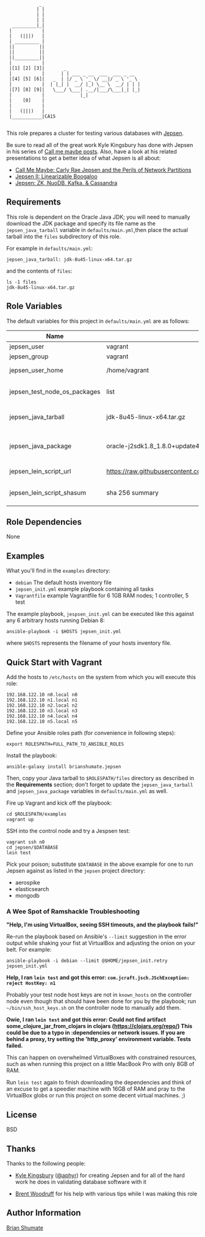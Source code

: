 ```
            _
           | |
           | |
           | |
  _________|_|
 |           |
 |   (|||)   |
 | _________ |
 ||         ||
 ||         ||
 ||_________||
 |           |
 |[1] [2] [3]|       _
 |           |      | | ___ _ __  ___  ___ _ __
 |[4] [5] [6]|   _  | |/ _ \ '_ \/ __|/ _ \ '_ \
 |           |  | |_| |  __/ |_) \__ \  __/ | | |
 |[7] [8] [9]|   \___/ \___| .__/|___/\___|_| |_|
 |           |             |_|
 |    [0]    |
 |           |
 |   (|||)   |
 |___________|CA15


```

This role prepares a cluster for testing various databases with
[Jepsen](https://github.com/aphyr/jepsen).

Be sure to read all of the great work Kyle Kingsbury has done with Jepsen
in his series of [Call me maybe posts](https://aphyr.com/tags/Jepsen). Also,
have a look at his related presentations to get a better idea of what Jepsen
is all about:

* [Call Me Maybe: Carly Rae Jepsen and the Perils of Network Partitions](https://www.youtube.com/watch?v=mxdpqr-loyA)
* [Jepsen II: Linearizable Boogaloo](https://www.youtube.com/watch?v=QdkS6ZjeR7Q)
* [Jepsen: ZK, NuoDB, Kafka, & Cassandra](https://www.youtube.com/watch?v=NsI51Mo6r3o)

## Requirements

This role is dependent on the Oracle Java JDK; you will need to manually
download the JDK package and specify its file name as the
`jepsen_java_tarball` variable in `defaults/main.yml`,then place the actual
tarball into the `files` subdirectory of this role.

For example in `defaults/main.yml`:

```
jepsen_java_tarball: jdk-8u45-linux-x64.tar.gz
```

and the contents of `files`:

```
ls -1 files
jdk-8u45-linux-x64.tar.gz
```

## Role Variables

The default variables for this project in `defaults/main.yml` are as follows:

| Name                                 | Default  | Description                                    |
| ------------------------------------ | -------- | ---------------------------------------------- |
| jepsen_user          | vagrant    | OS username |
| jepsen_group         | vagrant    | OS groupname |
| jepsen_user_home     | /home/vagrant | OS user home directory |
| jepsen_test_node_os_packages | list | OS packages to install for the test nodes |
| jepsen_java_tarball | jdk-8u45-linux-x64.tar.gz | Filename for the Oracle Java binary tarball |
| jepsen_java_package | oracle-j2sdk1.8_1.8.0+update45_amd64.deb | Filename for Debian package created from jepsen_java_tarball |
| jepsen_lein_script_url | https://raw.githubusercontent.com/technomancy/leiningen/stable/bin/lein | URL to the Leiningen script |
|jepsen_lein_script_shasum | sha 256 summary | The SHA 256 summary for Leiningen script |

## Role Dependencies

None

## Examples

What you'll find in the `examples` directory:

* `debian` The default hosts inventory file
* `jepsen_init.yml` example playbook containing all tasks
* `Vagrantfile` example Vagrantfile for 6 1GB RAM nodes; 1 controller, 5 test

The example playbook, `jespsen_init.yml` can be executed like this against
any 6 arbitrary hosts running Debian 8:

```
ansible-playbook -i $HOSTS jepsen_init.yml
```

where `$HOSTS` represents the filename of your hosts inventory file.

## Quick Start with Vagrant

Add the hosts to `/etc/hosts` on the system from which you will execute
this role:

```
192.168.122.10 n0.local n0
192.168.122.10 n1.local n1
192.168.122.10 n2.local n2
192.168.122.10 n3.local n3
192.168.122.10 n4.local n4
192.168.122.10 n5.local n5
```

Define your Ansible roles path (for convenience in following steps):

```
export ROLESPATH=FULL_PATH_TO_ANSIBLE_ROLES
```

Install the playbook:

```
ansible-galaxy install brianshumate.jepsen
```

Then, copy your Java tarball to `$ROLESPATH/files` directory as described in
the **Requirements** section; don't forget to update the `jepsen_java_tarball`
and `jepsen_java_package` variables in `defaults/main.yml` as well.

Fire up Vagrant and kick off the playbook:

```
cd $ROLESPATH/examples
vagrant up
```

SSH into the control node and try a Jespsen test:

```
vagrant ssh n0
cd jepsen/$DATABASE
lein test
```

Pick your poison; substitute `$DATABASE` in the above example for one to run
Jepsen against as listed in the `jepsen` project directory:

* aerospike
* elasticsearch
* mongodb

### A Wee Spot of Ramshackle Troubleshooting

**"Help, I'm using VirtualBox, seeing SSH timeouts, and the playbook fails!"**

Re-run the playbook based on Ansible's `--limit` suggestion in the error
output while shaking your fist at VirtualBox and adjusting the onion
on your belt. For example:

```
ansible-playbook -i debian --limit @$HOME/jepsen_init.retry jepsen_init.yml
```

**Help, I ran `lein test` and got this error: `com.jcraft.jsch.JSchException: reject HostKey: n1`**

Probably your test node host keys are not in `known_hosts` on the controller
node even though that should have been done for you by the playbook; run
`~/bin/ssh_host_keys.sh` on the controller node to manually add them.

**Owie, I ran `lein test` and got this error: Could not find artifact some_clojure_jar_from_clojars in clojars (https://clojars.org/repo/)
This could be due to a typo in :dependencies or network issues.
If you are behind a proxy, try setting the 'http_proxy' environment variable.
Tests failed.**

This can happen on overwhelmed VirtualBoxes with constrained resources, such
as when running this project on a little MacBook Pro with only 8GB of RAM.

Run `lein test` again to finish downloading the dependencies and think of an
excuse to get a speedier machine with 16GB of RAM and pray to the VirtualBox
globs or run this project on some decent virtual machines. ;)

## License

BSD

## Thanks

Thanks to the following people:

- [Kyle Kingsbury](https://aphyr.com/) ([@aphyr](https://github.com/aphyr))
  for creating Jepsen and for all of the hard work he does in validating
	database software with it

- [Brent Woodruff](http://www.brentwoodruff.com/) for his help with various
  tips while I was making this role

## Author Information

[Brian Shumate](http://brianshumate.com)
